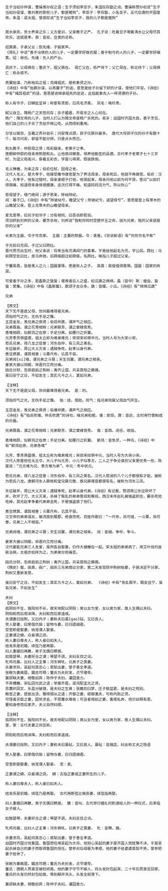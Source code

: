 <!-- { "loadSidebar": true } -->
    生子当如孙仲谋，曹操羡孙权之语；生子须如李亚子，朱温叹存勖之词。曹操称赞孙权说“生子当如孙促谋，像刘表的那些儿子，都是猪狗”。李亚子：李存勖，小名亚子，五代后唐的开国皇帝。朱温：梁太祖，曾感叹说“生子当如李亚子，我的儿子都是猪狗” 


    菽水承欢，贫士养亲之乐；义方是训，父亲教子之严。 孔子说：吃着豆子喝着清水让父母尽其欢乐，这就是孝。菽：音叔，豆类的总称。

    绍箕裘，子承父业；恢先绪，子振家声。 
    《周礼》中说“善于冶铁的人的儿子，一定要学好做衣服；善于制弓的人的儿子，一定要学好编箕。绍：继也。先绪：先人的产业。

    具庆下，父母俱存；重庆下，祖父俱在。 母亡父在，称严侍下；父亡母在，称北侍下；父母俱亡：称永感不。

    燕翼贻谋，乃称裕后之祖；克绳祖武，是称象贤之孙。 
    《诗经》中有“贻厥孙谋，以燕翼子”的话，意思是给子孙留下好的计谋，使他们平安。《诗经》中有“绳其祖武”的话，意思是说继承祖先的足迹，此指能象先人一样贤德的子孙。

    称人有令子，曰鳞趾呈祥；称宦有贤郎，曰凤毛济美。 凤毛：喻珍贵。

    弑父自立，隋杨广之天性何存；杀子媚君，齐易牙之人心何在。 
    杨广：隋文帝的儿子，当时人们认为隋文帝是杨广杀死的。易牙：战国时齐国大臣，善于烹饪，他们自己的儿子杀了烹给齐桓公吃，从而得到重用。

    分甘以娱目，玉羲之弄孙自乐；问安惟点颌，郭子仪厥孙最多。 唐代大将郭子仪的孙子有数十个，每次问安，郭皆不能分辨，只是点头而已。

    和丸教子，仲郢母之贤；戏彩娱亲，老莱子之孝。 
    唐朝柳仲郢的母亲用熊胆和丸，让他夜间嚼食，培养他勤苦的品德。古代孝子老莱子七十三岁时，为逗父母高兴，穿着五彩衣，学婴儿啼哭，假装跌倒。

    毛义捧檄，为亲之存；伯俞位杖，因母之老。 
    汉代人毛义，是大孝子，他接受檄书做官是为了养活母亲，母亲死后，他就不再做官。伯俞：汉人，大孝子，他有过错时，母亲拿棍子打他，他哭起来，母亲问他以前为何不哭，答曰“以前打得很痛，知道母亲身体很健康，这次打得不痛，知道妈妈没力气，所以伤心”

    慈母望子，倚门倚闾；游子思亲，陟岵陟屺。 
    闾：巷子口。《诗经》中有“陟彼岵兮，瞻望父兮；陟彼屺兮，遥望母兮”，意思是登上有草木的山瞻望父亲，登上无草木的山瞻望母亲。

    爱无差等，曰兄子如邻子；分有相同，曰吾翁即若翁。 
    项羽抓到刘邦的父亲，要烹杀他，刘邦说“我和你同时受楚怀王之命，结为兄弟，我的父亲就是你的父亲”

    长男为主器，令子可克家。 主器：主要的祭器。令：美善。《世说新语》有“何忧令名不彰”

    子光前曰充闾，子过父曰跨灶。 
    晋代贾充出生时，他父亲说：将来当有充满闾门的喜事。于是给他起名为充，字公闾。跨灶：马前蹄空处曰灶，良马奔驰，后蹄痕超过前蹄痕，名跨灶。喻指儿子超过父亲。

    宁馨英畏，皆是羡人之儿；国器掌珠，悉是称人之子。 英畏：英俊值得畏惧。国器：国家的栋梁。

    可爱者子孙之多，若螽斯之蛰蛰；堪羡者后人之盛，如瓜瓞之绵绵。螽（音中）斯：蝗虫。蛰蛰：聚集。《诗经》中有《螽斯篇》，歌颂子女众多。瓞：音蝶，小瓜。《诗经》有“绵绵瓜瓞”

    兄弟 

    【原文】
    天下无不是底父母，世间最难得者兄弟。
    须贻同气之光，无伤手足之雅。
    玉昆金友，羡兄弟之俱贤；伯埙仲篪，谓声气之相应。
    兄弟既翕，谓之花萼相辉；兄弟联芳，谓之棠棣竞秀。
    患难相顾，似鹡鸰之在原；手足分离，如雁行之折翼。
    元芳季芳俱盛德，祖太丘称为难弟难兄；宋郊宋祁俱中元，当时人号为大宋小宋。
    荀氏兄弟，得八龙之佳誉；河东伯仲，有三凤之美名。
    东征破斧，周公大义灭亲；遇贼争死，赵孝以身代弟。
    煮豆燃萁，谓其相害；斗粟尺布，讥其不容。
    兄弟阋[xi]墙，谓兄弟之斗狠；天生羽翼，谓兄弟之相亲。
    姜家大被以同眠，宋君灼艾而分痛。
    田氏分财，忽瘁庭前之荆树；夷齐让国，共采首阳之蕨薇。
    虽曰安宁之日，不如友生；其实凡今之人，莫如兄弟。

    【注释】
    天下无不是底父母，世间最难得者兄弟。 底：的。

    须贻同气之光，无伤手足之雅。 贻：给，借助。同气：指兄弟同属父母血气所生。

    玉昆金友，羡兄弟之俱贤；伯壎仲篪，谓声气之相应。 
    《诗经》有“伯氏吹壎，仲氏吹篪”的诗句，喻兄弟和睦。壎：即埙。篪：音迟，古时用竹管制成的乐器。

    兄弟既翕，谓之花萼相辉；兄弟联芳，谓之棠棣竞秀。 翕：音西，闭合，收拢。

    患难相顾，似鹡鸰之在原；手足分离，如雁行之折翼。 鹡鸰：音急灵，一种鸟，《诗经》中有“鹡鸰在原，兄弟急难”

    元芳、季芳俱盛德，祖太丘称为难弟难兄；宋郊宋祁俱中元，当时人号为大宋小宋。 
    汉代人陈寔担任太丘令，大儿子叫元芳，小儿子叫季方。二人之子争论谁的父亲更优秀一些，陈寔说：“元方难为兄，季方难为弟”。中元：考中状元。

    荀氏兄弟，得八龙之佳誉；河东伯仲，有三凤之美名。汉代人荀淑的八个儿子都很有才能，被称为荀氏八龙。唐朝河东人薛攸和堂兄薛元敬、族兄薛德音都很有名，被称为河东三凤。

    东征破斧，周公大义灭亲；遇贼争死，赵孝以身代弟。《诗经》有记载，赞颂周公东征砍坏了斧，砍坏了刀，大义灭亲，杀掉了叛乱的弟弟管叔和蔡叔。西汉末年赵礼被强盗抓住，要杀死他吃掉，其兄赵孝争着代弟弟去死，于是强盗放了他们。

    煮豆燃萁，谓其相害；斗粟尺布，讥其不容。 
    汉文帝的弟弟谋反，被流放到蜀郡，绝食而死。百姓作歌曰：“一尺布，尚可缝，一斗粟，尚可舂，兄弟二人不相容。”

    兄弟阋墙，谓兄弟之斗狠；天生羽翼，谓兄弟之相亲。 阋：音细。争吵，争斗。

    姜家大被以同眠，宋君灼艾而分痛。 
    汉代姜肱兄弟三人友爱，虽然各自娶妻，仍作大被睡在一起。宋太祖的弟弟病了，用艾叶烧灼皮肤治病，太祖亦如样为之，为弟弟分担痛苦。

    田氏分财，忽瘁庭前之荆树；夷齐让国，共采首阳之蕨薇。 
    《隋史》载，田真、田广、田庆三兄弟商议分家，第二天发现院中荆树枯萎，于是决定不分家，荆树又重新发芽。

    虽曰安宁之日，不如友生；其实凡今之人，莫如兄弟。 《诗经》中有“丧乱既平，既安且宁，虽有兄弟，不如友生”

    夫妇
    【原文】
    孤阴则不生，独阳则不长，故天地配以阴阳；男以女为室，女以男为家，故人生偶以夫妇。
    阴阳和而后雨泽降，夫妇和而后家道成。
    夫谓妻曰拙荆，又曰内子；妻称夫曰藁[gao]砧，又曰良人。
    贺人娶妻，曰荣偕伉俪；留物与妻，曰归遗细君。
    受室即是娶妻，纳宠谓人娶妾。
    正妻谓之嫡，众妾谓之庶。
    称人妻曰尊夫人，称人妾曰如夫人。
    结发系是初婚，续弦乃是再娶。
    妇人重婚曰再醮，男子无偶曰鳏居。
    如鼓瑟琴，夫妻好合之谓；琴瑟不调，夫妇反目之词。
    牝鸡司晨，比妇人之主事；河东狮吼，讥男子之畏妻。
    杀妻求将，吴起何其忍心；蒸梨出妻，曾子善全孝道。
    张敞为妻画眉，媚态可哂；董氏为夫封发，贞节堪夸。
    冀郤缺夫妻，相敬如宾；陈仲子夫妇，灌园食力。
    不弃槽糠，宋弘回光武之语；举案齐眉，梁鸿配孟光之贤。
    苏蕙织回文，乐昌分破镜，是夫妇之生离；张瞻炊臼梦，庄子鼓盆歌，是夫妇之死别。
    鲍宣之妻，提瓮出汲，雅得顺从之道；齐御之妻，窥御激夫，可称内助之贤。
    可怪者买臣之妻，因贫求去，不思覆水难收；可丑者相如之妻，夤夜私奔，但识丝桐有意。
    要知身修而后家齐，夫义自然妇顺。

    【注释】
    孤阴则不生，独阳则不长，故天地配以阴阳；男以女为室，女以男为家，故人生偶以夫妇。 室，家：古代夫妻之间互称。

    阴阳和而后雨泽降，夫妇和而后家道成。 

    夫谓妻曰拙荆，又曰内子；妻称夫曰藁砧，又曰良人。藁砧：音搞店，妇女称丈夫之隐语

    贺人娶妻。曰荣偕伉俪；留物与妻，曰归遗细君。 

    受室即是娶妻，纳宠谓人娶妾。 宠：爱。

    正妻谓之嫡，众妾谓之庶。 嫡：古指正妻或正妻所生的儿子。

    称人妻曰尊夫人，称人妾曰如夫人。 

    结发系是初婚，续弦乃是再娶。 古代用断弦比喻丧妻，续弦指再娶。

    妇人重婚曰再醮，男子无偶曰鳏居。 醮：音叫，古代举行婚礼时酌酒给人的一种仪式，后来指女子嫁人。

    如鼓瑟琴，夫妻好合之谓；琴瑟不调，夫妇反目之词。 

    牝鸡司晨，比妇人之主事；河东狮吼，讥男子之畏妻。 牝：音聘，雌。

    杀妻求将，吴起何其忍心；蒸梨出妻，曾子善全孝道。 
    战国时齐国讨伐鲁国，鲁国想任用吴起为大将，但担心吴起的妻子是齐国人而犹豫不决，于是吴起杀掉自己的妻子而取得鲁国的信任。曾参对后母极为孝顺，他的妻子给婆婆蒸梨不熟，曾参把妻子给休了。

    张敞为妻画眉，媚态可晒；董氏为夫封发，贞节堪夸。 
    董氏：唐朝人贾直言被贬岭南，他的妻子守节不嫁人，将头发封包起来，二十年后贾直言回家，董氏的头发仍然封包如故，等到解开洗头，头发全部落下。

    冀郤缺夫妻，相敬如宾；陈仲子夫妇，灌园食力。 
